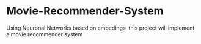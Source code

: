 # Movie-Recommender-System
Using Neuronal Networks based on embedings, this project will implement a movie recommender system
